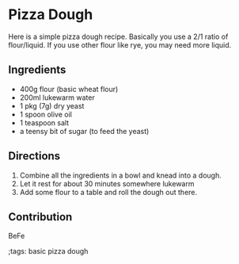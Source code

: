 # Pizza Dough

Here is a simple pizza dough recipe. Basically you use a 2/1 ratio of
flour/liquid. If you use other flour like rye, you may need more liquid.

## Ingredients

- 400g flour (basic wheat flour)
- 200ml lukewarm water
- 1 pkg (7g) dry yeast
- 1 spoon olive oil
- 1 teaspoon salt
- a teensy bit of sugar (to feed the yeast)

## Directions

1. Combine all the ingredients in a bowl and knead into a dough.
2. Let it rest for about 30 minutes somewhere lukewarm
3. Add some flour to a table and roll the dough out there.

## Contribution

BeFe

;tags: basic pizza dough
